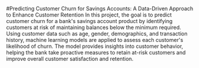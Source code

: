 #Predicting Customer Churn for Savings Accounts: A Data-Driven Approach to Enhance Customer Retention
In this project, the goal is to predict customer churn for a bank's savings account product by identifying customers at risk of maintaining balances below the minimum required. Using customer data such as age, gender, demographics, and transaction history, machine learning models are applied to assess each customer's likelihood of churn. The model provides insights into customer behavior, helping the bank take proactive measures to retain at-risk customers and improve overall customer satisfaction and retention.
